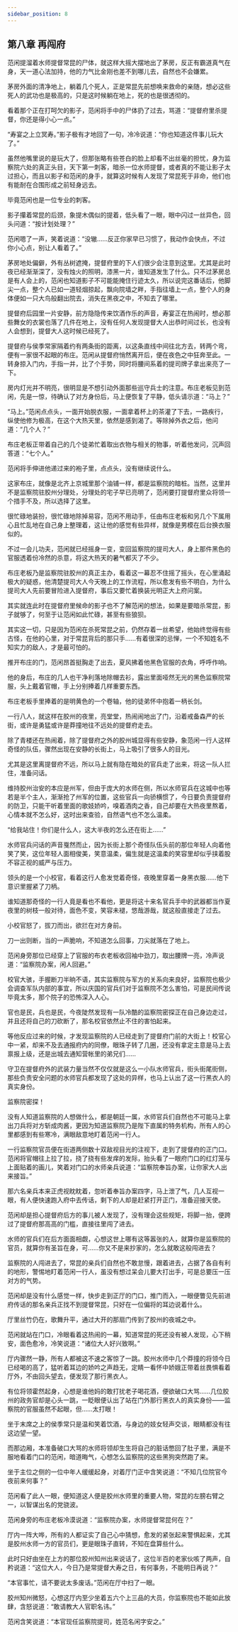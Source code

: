 ```yaml
---
sidebar_position: 8
---
```


## 第八章 **再闯府**

范闲提溜着水师提督常昆的尸体，就这样大摇大摆地出了茅房，反正有霸道真气在身，天一道心法加持，他的力气比金刚也差不到哪儿去，自然也不会嫌累。

茅房外面的清净地上，躺着几个死人，正是常昆先前想唤来救命的亲随，想必这些死人的武功也是极高的，只是这时候躺在地上，死的也是很透彻的。

看着那个正在打呵欠的影子，范闲将手中的尸体扔了过去，骂道：“提督府里杀提督，你还是得小心一点。”

“寿宴之上立冥寿。”影子极有才地回了一句，冷冷说道：“你也知道这件事儿玩大了。”

虽然他嘴里说的是玩大了，但那张略有些苍白的脸上却看不出丝毫的担忧，身为监察院六处的真正头目，天下第一刺客，暗杀一位水师提督，或者真的不能让影子太过担心，而且以影子和范闲的身手，就算这时候有人发现了常昆死于非命，他们也有能耐在合围形成之前轻身远去。

毕竟范闲也是一位专业的刺客。

影子攥着常昆的后颈，象提木偶似的提着，低头看了一眼，眼中闪过一丝异色，回头问道：“按计划处理？”

范闲嗯了一声，笑着说道：“没辙……反正你家早已习惯了，我动作会快点，不过你小心点，别让人看着了。”

茅房地处偏僻，外有丛树遮掩，提督府里的下人们很少会注意到这里。尤其是此时夜已经渐渐深了，没有烛火的照明，漆黑一片，谁知道发生了什么。只不过茅房总是有人会上的，范闲也知道影子不可能能掩住行迹太久，所以说完这番话后，他脚尖一点，整个人已如一道轻烟掠起，飘向院墙之畔，手指往墙上一点，整个人的身体便如一只大鸟般翻出院去，消失在黑夜之中，不知去了哪里。

提督府后园里一片安静，前方隐隐传来饮酒作乐的声音，寿宴正在热闹时，想必那些舞女的衣裳也落了几件在地上，没有任何人发现提督大人出恭时间过长，也没有人会想到，提督大人这时候已经死了。

提督府与侯季常家隔着约有两条街的距离，以这条直线中间往北方去，转两个弯，便有一家很不起眼的布庄。范闲从提督府悄然离开后，便在夜色之中狂奔至此。一转身掠入门内，手指一并，比了个手势，同时将腰间系着的提司牌子拿出来亮了一下。

房内灯光并不明亮，很明显是不想引动外面那些巡守兵士的注意。布庄老板见到范闲，先是一惊，待确认了对方身份后，马上便恢复了平静，低头请示道：“马上？”

“马上。”范闲点点头，一面开始脱衣服，一面拿着杯上的茶灌了下去，一路疾行，纵使他修为极高，在这个大热天里，依然是感到渴了。等除掉外衣之后，他问道：“几个人？”

布庄老板正带着自己的几个徒弟忙着取出衣物与相关的物事，听着他发问，沉声回答道：“七个人。”

范闲将手伸进他递过来的袍子里，点点头，没有继续说什么。

这家布庄，就像是北齐上京城里那个油铺一样，都是监察院的暗桩。当然，这里并不是监察院驻胶州分理处，分理处的宅子早已亮明了，范闲要打提督府里众将领一个措手不及，所以选择了这里。

很忙碌地装扮，很忙碌地除掉易容，范闲不用动手，任由布庄老板和另几个下属用心且忙乱地在自己身上整理着，这让他的感觉有些异样，就像是男模在后台换衣服似的。

不过一会儿功夫，范闲就已经摇身一变，变回监察院的提司大人，身上那件黑色的官服透着份冷然的杀意，将这大热天的暑气都灭了不少。

布庄老板乃是监察院驻胶州的真正主办，看着这一幕忍不住摇了摇头，在心里涌起极大的疑惑，他清楚提司大人今天晚上的工作流程，所以愈发有些不明白，为什么提司大人先前要冒险进入提督府，事后又要忙着换装光明正大上府问案。

其实就连此时在提督府里候命的影子也不了解范闲的想法，如果是要暗杀常昆，影子就够了，何至于让范闲如此忙碌，甚至有些狼狈。

其实这一切，只是因为范闲在杀死常昆之前，仍然存着一丝希望，他始终觉得有些古怪，在他的心里，对于常昆背后的那只手……有着很深的忌惮，一个不知姓名不知实力的敌人，才是最可怕的。

推开布庄的门，范闲昂首挺胸走了出去，夏风拂着他黑色官服的衣角，呼呼作响。

他的身后，布庄的几人也干净利落地除帽去衫，露出里面哑然无光的黑色监察院常服，头上戴着官帽，手上分别捧着几样重要东西。

布庄老板手里捧着的是明黄色的一个卷轴，他的徒弟怀中抱着一柄长剑。

一行八人，就这样在胶州的夜里，亮堂堂，热闹闹地出了门，沿着戒备森严的长街，或许是勇猛或许是莽撞地往不远处的提督府走去。

除了青楼还在热闹着，除了提督府之外的胶州城显得有些安静，象范闲一行人这样奇怪的队伍，骤然出现在安静的长街上，马上吸引了很多人的目光。

尤其是这里离提督府不远，所以马上就有隐在暗处的官兵走了出来，将这一队人拦住，准备问话。

维持胶州治安的本应是州军，但由于庞大的水师在侧，所以水师官兵在这城中也等若是半个主人，渐渐抢了州军的位置，这些官兵一向骄横惯了，今日要负责提督府的防卫，只能干听着里面的歌妓娇吟，嗅着酒肉之香，自己却要在大热夜里熬着，心情本就不怎么好，这时出来查验，自然语气也不怎么温柔。

“给我站住！你们是什么人，这大半夜的怎么还在街上……”

水师官兵问话的声音戛然而止，因为长街上那个奇怪队伍头前的那位年轻人向着他笑了笑，这位年轻人面相俊美，笑意温柔，偏生就是这温柔的笑容里却似乎挟着股不容正视的威严与压力。

领头的是一个小校官，看着这行人愈发觉着奇怪，夜晚里穿着一身黑衣服……他下意识里握紧了刀柄。

谁知道那奇怪的一行人竟是看也不看他，更是将这十来名官兵手中的武器都当作夏夜里的树枝一般对待，面色不变，笑容未褪，悠哉游哉，就这般直接走了过去。

小校官怒了，拔刀而出，欲拦在对方身前。

刀一出则断，当的一声脆响，不知道怎么回事，刀尖就落在了地上。

范闲身旁那位已经穿上了官服的布衣老板收回袖中劲刀，取出腰牌一亮，冷声说道：“监察院办案，闲人回避。”

校官大骇，手握断刀半晌不语，其实监察院与军方的关系向来良好，监察院也极少会调查军队内部的事宜，所以庆国的官兵们对于监察院不怎么害怕，可是民间传说毕竟太多，那个院子的恐怖深入人心。

官也是民，兵也是民，今夜陡然发现有一队冷酷的监察院密探正在自己身边走过，并且还将自己的刀砍断了，那名校官依然止不住的害怕起来。

等他反应过来的时候，才发现监察院的人已经走到了提督府门前的大街上！校官心中一紧，却来不及去通报府内的同僚，眼珠子转了几圈，还没有拿定主意是马上去禀报上级，还是出城去通知营帐里的弟兄们……

守卫在提督府外的武装力量当然不仅仅就是这么一小队水师官兵，街头街尾街侧，那些负责安全问题的水师官兵都发现了这处的异样，也马上认出了这一行黑衣人的真实身份。

监察院密探！

没有人知道监察院的人想做什么，都是朝廷一属，水师官兵们自然也不可能马上拿出刀兵将对方斩成肉酱，更因为知道监察院乃是陛下直属的特务机构，所有人的心里都感到有些寒冷，满眼敌意地盯着范闲一行人。

一行监察院官员便在街道两侧数十双敌视目光的注视下，走到了提督府的正门口。范闲将官帽往上拉了拉，挠了挠有些发痒的发际，抬头看了一眼府门口的红灯笼与上面贴着的画儿，笑着对门口的水师亲兵说道：“监察院奉旨办案，让你家大人出来接旨。”

那六名亲兵本来正虎视眈眈着，忽听着奉旨办案四字，马上泄了气，几人互视一眼，有人便快速跑入府中去传话，剩下的人却是赶紧打开正门，准备迎接天使。

范闲却是担心提督府后方的事儿被人发现了，没有理会这些规矩，将脚一抬，便跨过了提督府那高高的门槛，直接往里闯了进去。

水师的官兵们在后方面面相觑，心想这世上哪有这等嚣张的人，就算你是监察院的官员，就算你有圣旨在身，可……你又不是来抄家的，怎么就敢这般闯进去？

监察院的人闯进去了，常昆的亲兵们自然也不敢怠慢，跟着进去，占据了各自有利的地形，警惕地盯着范闲一行人，虽没有想过呆会儿要大打出手，可是总要压一压对方的气势。

范闲却是没有什么感觉一样，快步走到正厅的门口，推门而入，一眼便瞥见先前进府传话的那名亲兵正找不到提督常昆，只好在一位偏将的耳边说着什么。

厅里丝竹仍在，歌舞升平，通过大开的那扇门传到了胶州的夜城之中。

范闲就站在门口，冷眼看着这热闹的一幕，知道常昆的死还没有被人发现，心下稍安，面色愈冷，冷笑说道：“诸位大人好兴致啊。”

厅内骤然一静，所有人都被这不速之客惊了一跳。胶州水师中几个莽撞的将领今日已经喝的高了，猛听着耳边的娇吟之声趋无，定睛一看怀中娇娥正带着丝畏惧看着厅外，不由回头望去，便发现了那行黑衣人。

有位将领霍然起身，心想是谁他妈的敢打扰老子喝花酒，便欲破口大骂……几位胶州的政务官却是心头一跳，一眨眼便认出了站在门外那行黑衣人的真实身份——监察院的官服虽然不起眼，但……太打眼！

坐于末席之上的侯季常只是温和笑着饮酒，与身边的妓女轻声交谈，眼睛都没有往这边望一望。

而那边厢，本准备破口大骂的水师将领却生生将自己的脏话憋回了肚子里，满是不服地看着门口的范闲，暗道晦气，心想怎么监察院的这些黑狗突然跑了来。

坐于主位之侧的一位中年人缓缓起身，对着厅门正中含笑说道：“不知几位院官今夜前来何事？”

范闲看了此人一眼，便知道这人便是胶州水师里的重要人物，常昆的左膀右臂之一，以智谋出名的党骁波。

范闲身旁的布庄老板冷漠说道：“监察院办案，水师提督常昆何在？”

厅内一阵大哗，所有的人都证实了自己心中猜想，愈发的紧张起来警惧起来，尤其是胶州水师一方的官员们，更是眼珠子直转，不知在盘算些什么。

此时只好由坐在上方的那位胶州知州出来说话了，这位半百的老家伙咳了两声，自矜说道：“这位大人，今日乃是常提督大寿之日，有何事务，不能明日再说？”

“本官事忙，请不要说太多废话。”范闲在厅中扫了一眼。

胶州知州微怒，心想这厅内至少坐着五六个上三品的大员，你监察院也不能如此放肆，含怒说道：“敢请教大人官职名讳。”

范闲含笑说道：“本官现任监察院提司，姓范名闲字安之。”

